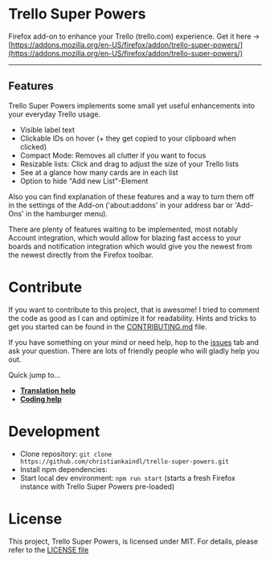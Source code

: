 # Trello Super Powers

Firefox add-on to enhance your Trello (trello.com) experience. Get it here ->  [https://addons.mozilla.org/en-US/firefox/addon/trello-super-powers/](https://addons.mozilla.org/en-US/firefox/addon/trello-super-powers/)

---

## Features

Trello Super Powers implements some small yet useful enhancements into your everyday Trello usage.

- Visible label text
- Clickable IDs on hover (+ they get copied to your clipboard when clicked)
- Compact Mode: Removes all clutter if you want to focus
- Resizable lists: Click and drag to adjust the size of your Trello lists
- See at a glance how many cards are in each list
- Option to hide "Add new List"-Element

Also you can find explanation of these features and a way to turn them off in the settings of the Add-on ('about:addons' in your address bar or 'Add-Ons' in the hamburger menu).


There are plenty of features waiting to be implemented, most notably Account integration, which would allow for blazing fast access to your boards and notification integration which would give you the newest from the newest directly from the Firefox toolbar.

# Contribute

If you want to contribute to this project, that is awesome! I tried to comment the code as good as I can and optimize it for readability. Hints and tricks to get you started can be found in the [CONTRIBUTING.md](https://github.com/christiankaindl/trello-super-powers/blob/master/CONTRIBUTING.md) file.

If you have something on your mind or need help, hop to the [issues](https://github.com/christiankaindl/trello-super-powers/issues) tab and ask your question. There are lots of friendly people who will gladly help you out.

Quick jump to...

- **[Translation help](https://github.com/christiankaindl/trello-super-powers/blob/master/CONTRIBUTING.md#translations)**
- **[Coding help](https://github.com/christiankaindl/trello-super-powers/blob/master/CONTRIBUTING.md#coding)**

# Development
- Clone repository: `git clone https://github.com/christiankaindl/trello-super-powers.git`
- Install npm dependencies: 
- Start local dev environment: `npm run start` (starts a fresh Firefox instance with Trello Super Powers pre-loaded)

# License

This project, Trello Super Powers, is licensed under MIT. For details, please refer to the [LICENSE file](https://github.com/christiankaindl/trello-super-powers/blob/master/LICENSE)
